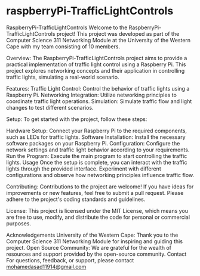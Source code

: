 # raspberryPi-TrafficLightControls

RaspberryPi-TrafficLightControls
Welcome to the RaspberryPi-TrafficLightControls project! This project was developed as part of the Computer Science 311 Networking Module at the University of the Western Cape with my team consisting of 10 members.

Overview: 
The RaspberryPi-TrafficLightControls project aims to provide a practical implementation of traffic light control using a Raspberry Pi. This project explores networking concepts and their application in controlling traffic lights, simulating a real-world scenario.

Features: 
Traffic Light Control: Control the behavior of traffic lights using a Raspberry Pi.
Networking Integration: Utilize networking principles to coordinate traffic light operations.
Simulation: Simulate traffic flow and light changes to test different scenarios.

Setup: 
To get started with the project, follow these steps:

Hardware Setup: Connect your Raspberry Pi to the required components, such as LEDs for traffic lights.
Software Installation: Install the necessary software packages on your Raspberry Pi.
Configuration: Configure the network settings and traffic light behavior according to your requirements.
Run the Program: Execute the main program to start controlling the traffic lights.
Usage
Once the setup is complete, you can interact with the traffic lights through the provided interface. Experiment with different configurations and observe how networking principles influence traffic flow.

Contributing: 
Contributions to the project are welcome! If you have ideas for improvements or new features, feel free to submit a pull request. Please adhere to the project's coding standards and guidelines.

License: 
This project is licensed under the MIT License, which means you are free to use, modify, and distribute the code for personal or commercial purposes.

Acknowledgements
University of the Western Cape: Thank you to the Computer Science 311 Networking Module for inspiring and guiding this project.
Open Source Community: We are grateful for the wealth of resources and support provided by the open-source community.
Contact
For questions, feedback, or support, please contact mohamedasad11914@gmail.com 
